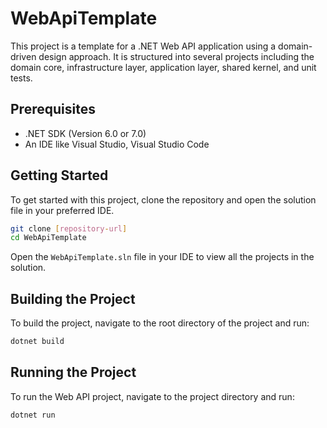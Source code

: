 # WebApiTemplate

This project is a template for a .NET Web API application using a domain-driven design approach. It is structured into several projects including the domain core, infrastructure layer, application layer, shared kernel, and unit tests.

## Prerequisites

- .NET SDK (Version 6.0 or 7.0)
- An IDE like Visual Studio, Visual Studio Code

## Getting Started

To get started with this project, clone the repository and open the solution file in your preferred IDE.

```bash
git clone [repository-url]
cd WebApiTemplate
```

Open the `WebApiTemplate.sln` file in your IDE to view all the projects in the solution.

## Building the Project

To build the project, navigate to the root directory of the project and run:

```bash
dotnet build
```

## Running the Project

To run the Web API project, navigate to the project directory and run:

```bash
dotnet run
```
